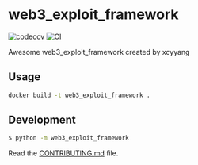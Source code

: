 
# web3_exploit_framework

[![codecov](https://codecov.io/gh/xcyyang/web3-exploit-framework/branch/main/graph/badge.svg?token=web3-exploit-framework_token_here)](https://codecov.io/gh/xcyyang/web3-exploit-framework)
[![CI](https://github.com/xcyyang/web3-exploit-framework/actions/workflows/main.yml/badge.svg)](https://github.com/xcyyang/web3-exploit-framework/actions/workflows/main.yml)

Awesome web3_exploit_framework created by xcyyang

## Usage
```bash
docker build -t web3_exploit_framework .
```

## Development
```bash
$ python -m web3_exploit_framework
```

Read the [CONTRIBUTING.md](CONTRIBUTING.md) file.
